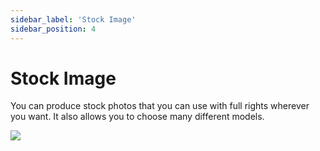 ```yaml
---
sidebar_label: 'Stock Image'
sidebar_position: 4
---
```


# Stock Image

You can produce stock photos that you can use with full rights wherever you want. It also allows you to choose many different models.

<img src="https://stock-image.s3.amazonaws.com/guideimages/stockimage.webp"/>